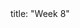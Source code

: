 <frontmatter>
title: "Week 8"
</frontmatter>

<panel header=":trophy: Outcomes" ctrl-lvl="1" popup-url="{{baseUrl}}/schedule/week8/outcomes.html" expanded no-close>
  <include src="outcomes.md#main" />
</panel>

<panel header=":clipboard: Todo" ctrl-lvl="1" no-close>
  <include src="todo.md" />
</panel>

<panel header=":raising_hand: Tutorial 8" ctrl-lvl="1" no-close>
  <include src="tutorial.md" />
</panel>

<panel header=":loudspeaker: Lecture 8" ctrl-lvl="1" no-close>
  <include src="lecture.md" />
</panel>
